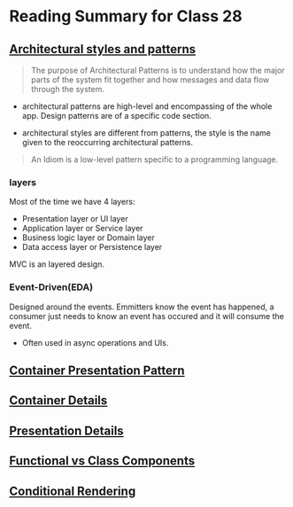 # Reading Summary for Class 28

## [Architectural styles and patterns](https://medium.com/@mlbors/architectural-styles-and-architectural-patterns-c240f7df88a0#:~:text=Architectural%20Patterns%20VS%20Design%20Patterns&text=In%20a%20few%20words%2C%20while,and%20mechanisms%20of%20a%20system.)
> The purpose of Architectural Patterns is to understand how the major parts of the system fit together and how messages and data flow through the system.

* architectural patterns are high-level and encompassing of the whole app. Design patterns are of a specific code section.

* architectural styles are different from patterns, the style is the name given to the reoccurring architectural patterns.

> An Idiom is a low-level pattern specific to a programming language.

### layers
Most of the time we have 4 layers:
* Presentation layer or UI layer
* Application layer or Service layer
* Business logic layer or Domain layer
* Data access layer or Persistence layer

MVC is an layered design.

### Event-Driven(EDA)
Designed around the events. Emmitters know the event has happened, a consumer just needs to know an event has occured and it will consume the event. 

* Often used in async operations and UIs.

## [Container Presentation Pattern]()
## [Container Details]()
## [Presentation Details]()
## [Functional vs Class Components]()
## [Conditional Rendering]()